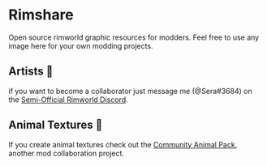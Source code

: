 # Rimshare
Open source rimworld graphic resources for modders.
Feel free to use any image here for your own modding projects.



## Artists :art:
if you want to become a collaborator just message me (@Sera#3684) on the [Semi-Official Rimworld Discord](discord.gg/rimworld).



## Animal Textures :paw_prints:
If you create animal textures check out the [Community Animal Pack](https://ludeon.com/forums/index.php?topic=30541.0), another mod collaboration project.
